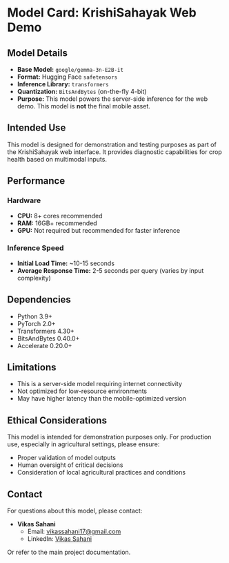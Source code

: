# Model Card: KrishiSahayak Web Demo

## Model Details
- **Base Model:** `google/gemma-3n-E2B-it`
- **Format:** Hugging Face `safetensors`
- **Inference Library:** `transformers`
- **Quantization:** `BitsAndBytes` (on-the-fly 4-bit)
- **Purpose:** This model powers the server-side inference for the web demo. This model is **not** the final mobile asset.

## Intended Use
This model is designed for demonstration and testing purposes as part of the KrishiSahayak web interface. It provides diagnostic capabilities for crop health based on multimodal inputs.

## Performance

### Hardware
- **CPU:** 8+ cores recommended
- **RAM:** 16GB+ recommended
- **GPU:** Not required but recommended for faster inference

### Inference Speed
- **Initial Load Time:** ~10-15 seconds
- **Average Response Time:** 2-5 seconds per query (varies by input complexity)

## Dependencies
- Python 3.9+
- PyTorch 2.0+
- Transformers 4.30+
- BitsAndBytes 0.40.0+
- Accelerate 0.20.0+

## Limitations
- This is a server-side model requiring internet connectivity
- Not optimized for low-resource environments
- May have higher latency than the mobile-optimized version

## Ethical Considerations
This model is intended for demonstration purposes only. For production use, especially in agricultural settings, please ensure:
- Proper validation of model outputs
- Human oversight of critical decisions
- Consideration of local agricultural practices and conditions

## Contact
For questions about this model, please contact:
- **Vikas Sahani**
  - Email: [vikassahani17@gmail.com](mailto:vikassahani17@gmail.com)
  - LinkedIn: [Vikas Sahani](https://www.linkedin.com/in/vikas-sahani-727420358)

Or refer to the main project documentation.
